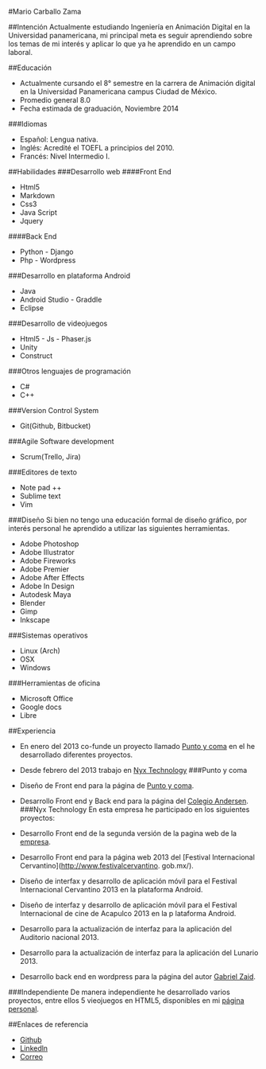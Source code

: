 #Mario Carballo Zama

##Intención
Actualmente estudiando Ingeniería en Animación Digital en la Universidad panamericana, mi principal meta es seguir aprendiendo sobre los temas de mi interés y aplicar lo que ya he aprendido en un campo laboral.

##Educación
- Actualmente cursando el 8° semestre en la carrera de Animación digital en la Universidad Panamericana campus Ciudad de México.
- Promedio general 8.0
- Fecha estimada de graduación, Noviembre 2014

###Idiomas
- Español: Lengua nativa.
- Inglés: Acredité el TOEFL a principios del 2010.
- Francés: Nivel Intermedio I.

##Habilidades
###Desarrollo web
####Front End
- Html5
- Markdown
- Css3 
- Java Script
- Jquery

####Back End
- Python - Django
- Php - Wordpress

###Desarrollo en plataforma Android
- Java
- Android Studio -  Graddle
- Eclipse

###Desarrollo de videojuegos
- Html5 - Js - Phaser.js
- Unity
- Construct

###Otros lenguajes de programación
- C#
- C++

###Version Control System
- Git(Github, Bitbucket)

###Agile Software development
- Scrum(Trello, Jira)

###Editores de texto
- Note pad ++
- Sublime text
- Vim

###Diseño
Si bien no tengo una educación formal de diseño gráfico, por interés personal he aprendido a utilizar las siguientes herramientas.

- Adobe Photoshop
- Adobe Illustrator
- Adobe Fireworks
- Adobe Premier
- Adobe After Effects
- Adobe In Design
- Autodesk Maya
- Blender
- Gimp
- Inkscape

###Sistemas operativos
- Linux (Arch)
- OSX
- Windows

###Herramientas de oficina
- Microsoft Office
- Google docs
- Libre 

##Experiencia
- En enero del 2013 co-funde un proyecto llamado [Punto y coma](http://puntoycoma.mx/) en el he desarrollado diferentes proyectos.
- Desde febrero del 2013 trabajo en [Nyx Technology](http://www.nyxtechnology.com/)
###Punto y coma 
- Diseño de Front end para la página de [Punto y coma](http://puntoycoma.mx/).
- Desarrollo Front end y Back end para la página del [Colegio Andersen](http://colegioandersen.edu.mx/).
###Nyx Technology
En esta empresa he participado en los siguientes proyectos:

- Desarrollo Front end de la  segunda versión de la pagina web de la [empresa](http://www.nyxtechnology.com/).
- Desarrollo Front end para la página web 2013 del [Festival Internacional Cervantino](http://www.festivalcervantino.    gob.mx/).
- Diseño de interfax y desarrollo de aplicación móvil para el Festival Internacional Cervantino 2013 en la plataforma     Android.
- Diseño de interfaz y desarrollo de aplicación móvil para el Festival Internacional de cine de Acapulco 2013 en la p    lataforma Android.
- Desarrollo para la actualización de interfaz para la aplicación del Auditorio nacional 2013.
- Desarrollo para la actualización de interfaz para la aplicación del Lunario 2013.
- Desarrollo back end en wordpress para la página del autor [Gabriel Zaid](http://gabrielzaid.com/).

###Independiente
De manera independiente he desarrollado varios proyectos, entre ellos 5 vieojuegos en HTML5, disponibles en mi [página personal](http://www.arlefreak.com/).

##Enlaces de referencia
- [Github](https://github.com/Arlefreak)
- [Linkedln](http://lnkd.in/99e6bA)
- [Correo](arlefreak@gmail.com)
